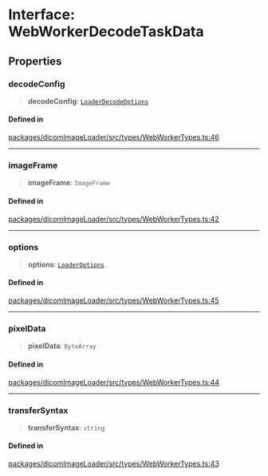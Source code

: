 # Interface: WebWorkerDecodeTaskData

## Properties

### decodeConfig

> **decodeConfig**: [`LoaderDecodeOptions`](LoaderDecodeOptions.md)

#### Defined in

[packages/dicomImageLoader/src/types/WebWorkerTypes.ts:46](https://github.com/cornerstonejs/cornerstone3D/blob/ca63091460d8bdfd067d14a09b3105a6b4852ade/packages/dicomImageLoader/src/types/WebWorkerTypes.ts#L46)

***

### imageFrame

> **imageFrame**: `ImageFrame`

#### Defined in

[packages/dicomImageLoader/src/types/WebWorkerTypes.ts:42](https://github.com/cornerstonejs/cornerstone3D/blob/ca63091460d8bdfd067d14a09b3105a6b4852ade/packages/dicomImageLoader/src/types/WebWorkerTypes.ts#L42)

***

### options

> **options**: [`LoaderOptions`](LoaderOptions.md)

#### Defined in

[packages/dicomImageLoader/src/types/WebWorkerTypes.ts:45](https://github.com/cornerstonejs/cornerstone3D/blob/ca63091460d8bdfd067d14a09b3105a6b4852ade/packages/dicomImageLoader/src/types/WebWorkerTypes.ts#L45)

***

### pixelData

> **pixelData**: `ByteArray`

#### Defined in

[packages/dicomImageLoader/src/types/WebWorkerTypes.ts:44](https://github.com/cornerstonejs/cornerstone3D/blob/ca63091460d8bdfd067d14a09b3105a6b4852ade/packages/dicomImageLoader/src/types/WebWorkerTypes.ts#L44)

***

### transferSyntax

> **transferSyntax**: `string`

#### Defined in

[packages/dicomImageLoader/src/types/WebWorkerTypes.ts:43](https://github.com/cornerstonejs/cornerstone3D/blob/ca63091460d8bdfd067d14a09b3105a6b4852ade/packages/dicomImageLoader/src/types/WebWorkerTypes.ts#L43)

